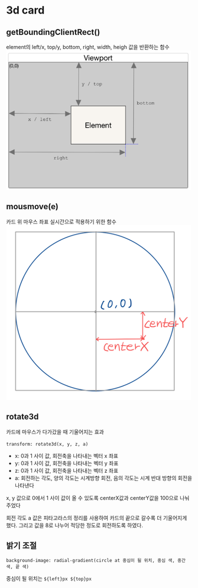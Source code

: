 # 3d card

## getBoundingClientRect()
element의 left/x, top/y, bottom, right, width, heigh 값을 반환하는 함수
<img src="getBoundingClientRect.png" width="500px"/>

## mousmove(e)
카드 위 마우스 좌표 실시간으로 적용하기 위한 함수
<img src="clientXclientY.png" width="500px">

## rotate3d
카드에 마우스가 다가갔을 때 기울어지는 효과


`
transform: rotate3d(x, y, z, a)
`

- x: 0과 1 사이 값, 회전축을 나타내는 벡터 x 좌표
- y: 0과 1 사이 값, 회전축을 나타내는 벡터 y 좌표
- z: 0과 1 사이 값, 회전축을 나타내는 벡터 z 좌표
- a: 회전하는 각도, 양의 각도는 시계방향 회전, 음의 각도는 시계 반대 방향의 회전을 나타낸다

x, y 값으로 0에서 1 사이 값이 올 수 있도록 centerX값과 centerY값을 100으로 나눠주었다

회전 각도 a 값은 피타고라스의 정리를 사용하여 카드의 끝으로 갈수록 더 기울어지게 했다. 그리고 값을 8로 나누어 적당한 정도로 회전하도록 하였다.

## 밝기 조절
`
background-image: radial-gradient(circle at 중심이 될 위치, 중심 색, 중간 색, 끝 색)
`

 중심이 될 위치는 `${left}px ${top}px`
